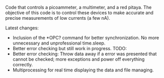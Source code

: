 Code that controls a picoammeter, a multimeter, and a red pitaya. The objective of this code is to control these devices to make accurate and precise measurements of low currents (a few nA).

Latest changes:
* Inclusion of the *OPC? command for better synchronization. No more unnecessary and unprofessional time.sleep.
* Better error checking but still work in progress.
TODO:
* Better error checking: Throw data away if a error was presented that cannot be checked; more exceptions and power off everything correctly.
* Multiprocessing for real time displaying the data and file managing.